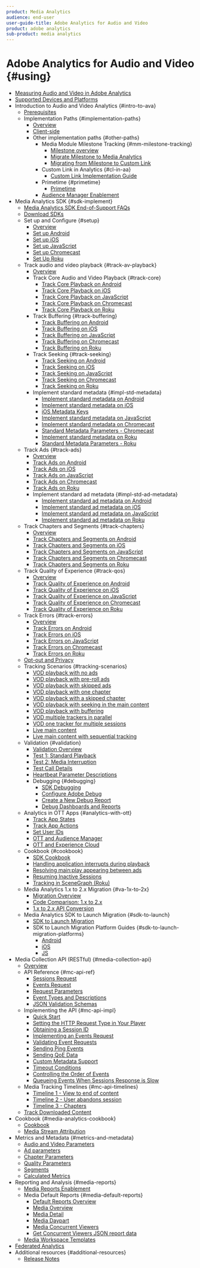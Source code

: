 ```yaml
---
product: Media Analytics
audience: end-user
user-guide-title: Adobe Analytics for Audio and Video
product: adobe analytics
sub-product: media analytics
---
```


# Adobe Analytics for Audio and Video {#using}

+ [Measuring Audio and Video in Adobe Analytics](media-overview.md)
+ [Supported Devices and Platforms](measurement-options/supported-devices.md)
+ Introduction to Audio and Video Analytics {#intro-to-ava}  
    + [Prerequisites](intro-to-ava/prereqs.md)
    + Implementation Paths {#implementation-paths}
        + [Overview](intro-to-ava/implementation-paths/implementation-paths.md)
        + [Client-side](intro-to-ava/implementation-paths/client-side-path.md)
        + Other implementation paths {#other-paths}
            + Media Module Milestone Tracking {#mm-milestone-tracking}
                + [Milestone overview](measurement-options/mm-milestone-tracking/milestone-overview.md)
                + [Migrate Milestone to Media Analytics](measurement-options/mm-milestone-tracking/migrate-ms-to-va.md)
                + [Migrating from Milestone to Custom Link](measurement-options/mm-milestone-tracking/migrate-ms-to-cl.md)
            + Custom Link in Analytics {#cl-in-aa}
                + [Custom Link Implementation Guide](measurement-options/cl-in-aa/cl-impl-guide.md)
            + Primetime {#primetime}
                + [Primetime](intro-to-ava/implementation-paths/primetime-path.md)
            + [Audience Manager Enablement](intro-to-ava/am-enablement.md)
+ Media Analytics SDK {#sdk-implement}
    + [Media Analytics SDK End-of-Support FAQs](sdk-implement/end-of-support-faqs.md)
    + [Download SDKs](sdk-implement/download-sdks.md)
    + Set up and Configure {#setup}
        + [Overview](sdk-implement/setup/setup-overview.md)
        + [Set up Android](sdk-implement/setup/set-up-android.md)
        + [Set up iOS](sdk-implement/setup/set-up-ios.md)
        + [Set up JavaScript](sdk-implement/setup/set-up-js.md)
        + [Set up Chromecast](sdk-implement/setup/set-up-chromecast.md)
        + [Set Up Roku](sdk-implement/setup/set-up-roku.md)
    + Track audio and video playback {#track-av-playback}
        + [Overview](sdk-implement/track-av-playback/track-core-overview.md)
        + Track Core Audio and Video Playback {#track-core}
            + [Track Core Playback on Android](sdk-implement/track-av-playback/track-core/track-core-android.md)
            + [Track Core Playback on iOS](sdk-implement/track-av-playback/track-core/track-core-ios.md)
            + [Track Core Playback on JavaScript](sdk-implement/track-av-playback/track-core/track-core-js.md)
            + [Track Core Playback on Chromecast](sdk-implement/track-av-playback/track-core/track-core-chromecast.md)
            + [Track Core Playback on Roku](sdk-implement/track-av-playback/track-core/track-core-roku.md)
        + Track Buffering {#track-buffering}
            + [Track Buffering on Android](sdk-implement/track-av-playback/track-buffering/track-buffering-android.md)
            + [Track Buffering on iOS](sdk-implement/track-av-playback/track-buffering/track-buffering-ios.md)
            + [Track Buffering on JavaScript](sdk-implement/track-av-playback/track-buffering/track-buffering-js.md)
            + [Track Buffering on Chromecast](sdk-implement/track-av-playback/track-buffering/track-buffering-chromecast.md)
            + [Track Buffering on Roku](sdk-implement/track-av-playback/track-buffering/track-buffering-roku.md)
        + Track Seeking {#track-seeking}
            + [Track Seeking on Android](sdk-implement/track-av-playback/track-seeking/track-seeking-android.md)
            + [Track Seeking on iOS](sdk-implement/track-av-playback/track-seeking/track-seeking-ios.md)
            + [Track Seeking on JavaScript](sdk-implement/track-av-playback/track-seeking/track-seeking-js.md)
            + [Track Seeking on Chromecast](sdk-implement/track-av-playback/track-seeking/track-seeking-chromecast.md)
            + [Track Seeking on Roku](sdk-implement/track-av-playback/track-seeking/track-seeking-roku.md)
        + Implement standard metadata {#impl-std-metadata}
            + [Implement standard metadata on Android](sdk-implement/track-av-playback/impl-std-metadata/impl-std-metadata-android.md)
            + [Implement standard metadata on iOS](sdk-implement/track-av-playback/impl-std-metadata/impl-std-metadata-ios.md)
            + [iOS Metadata Keys](sdk-implement/track-av-playback/impl-std-metadata/ios-metadata-keys.md)
            + [Implement standard metadata on JavaScript](sdk-implement/track-av-playback/impl-std-metadata/impl-std-metadata-js.md)
            + [Implement standard metadata on Chromecast](sdk-implement/track-av-playback/impl-std-metadata/impl-std-metadata-chromecast.md)
            + [Standard Metadata Parameters - Chromecast](sdk-implement/track-av-playback/impl-std-metadata/chromecast-metadata.md)
            + [Implement standard metadata on Roku](sdk-implement/track-av-playback/impl-std-metadata/impl-std-metadata-roku.md)
            + [Standard Metadata Parameters - Roku](sdk-implement/track-av-playback/impl-std-metadata/roku-metadata.md)
    + Track Ads {#track-ads}
        + [Overview](sdk-implement/track-ads/track-ads-overview.md)
        + [Track Ads on Android](sdk-implement/track-ads/track-ads-android.md)
        + [Track Ads on iOS](sdk-implement/track-ads/track-ads-ios.md)
        + [Track Ads on JavaScript](sdk-implement/track-ads/track-ads-js.md)
        + [Track Ads on Chromecast](sdk-implement/track-ads/track-ads-chromecast.md)
        + [Track Ads on Roku](sdk-implement/track-ads/track-ads-roku.md)
        + Implement standard ad metadata {#impl-std-ad-metadata}
            + [Implement standard ad metadata on Android](sdk-implement/track-ads/impl-std-ad-metadata/impl-std-ad-metadata-android.md)
            + [Implement standard ad metadata on iOS](sdk-implement/track-ads/impl-std-ad-metadata/impl-std-ad-metadata-ios.md)
            + [Implement standard ad metadata on JavaScript](sdk-implement/track-ads/impl-std-ad-metadata/impl-std-ad-metadata-js.md)
            + [Implement standard ad metadata on Roku](sdk-implement/track-ads/impl-std-ad-metadata/impl-std-ad-metadata-roku.md)
    + Track Chapters and Segments {#track-chapters}
        + [Overview](sdk-implement/track-chapters/track-chapters-overview.md)
        + [Track Chapters and Segments on Android](sdk-implement/track-chapters/track-chapters-android.md)
        + [Track Chapters and Segments on iOS](sdk-implement/track-chapters/track-chapters-ios.md)
        + [Track Chapters and Segments on JavaScript](sdk-implement/track-chapters/track-chapters-js.md)
        + [Track Chapters and Segments on Chromecast](sdk-implement/track-chapters/track-chapters-chromecast.md)
        + [Track Chapters and Segments on Roku](sdk-implement/track-chapters/track-chapters-roku.md)
    + Track Quality of Experience {#track-qos}
        + [Overview](sdk-implement/track-qos/track-qos-overview.md)
        + [Track Quality of Experience on Android](sdk-implement/track-qos/track-qos-android.md)
        + [Track Quality of Experience on iOS](sdk-implement/track-qos/track-qos-ios.md)
        + [Track Quality of Experience on JavaScript](sdk-implement/track-qos/track-qos-js.md)
        + [Track Quality of Experience on Chromecast](sdk-implement/track-qos/track-qos-chromecast.md)
        + [Track Quality of Experience on Roku](sdk-implement/track-qos/track-qos-roku.md)
    + Track Errors {#track-errors}
        + [Overview](sdk-implement/track-errors/track-errors-overview.md)
        + [Track Errors on Android](sdk-implement/track-errors/track-errors-android.md)
        + [Track Errors on iOS](sdk-implement/track-errors/track-errors-ios.md)
        + [Track Errors on JavaScript](sdk-implement/track-errors/track-errors-js.md)
        + [Track Errors on Chromecast](sdk-implement/track-errors/track-errors-chromecast.md)
        + [Track Errors on Roku](sdk-implement/track-errors/track-errors-roku.md)
    + [Opt-out and Privacy](sdk-implement/opt-out-privacy.md)
    + Tracking Scenarios {#tracking-scenarios}
        + [VOD playback with no ads](sdk-implement/tracking-scenarios/vod-no-intrs-details.md)
        + [VOD playback with pre-roll ads](sdk-implement/tracking-scenarios/vod-preroll-ads.md)
        + [VOD playback with skipped ads](sdk-implement/tracking-scenarios/vod-skipped-ads.md)
        + [VOD playback with one chapter](sdk-implement/tracking-scenarios/vod-one-chapter.md)
        + [VOD playback with a skipped chapter](sdk-implement/tracking-scenarios/vod-skipped-chapter.md)
        + [VOD playback with seeking in the main content](sdk-implement/tracking-scenarios/vod-seeking.md)
        + [VOD playback with buffering](sdk-implement/tracking-scenarios/vod-buffering.md)
        + [VOD multiple trackers in parallel](sdk-implement/tracking-scenarios/vod-multi-trackers.md)
        + [VOD one tracker for multiple sessions](sdk-implement/tracking-scenarios/vod-multi-track-one-session.md)
        + [Live main content](sdk-implement/tracking-scenarios/live-main-content.md)
        + [Live main content with sequential tracking](sdk-implement/tracking-scenarios/live-sequential.md)
    + Validation {#validation}
        + [Validation Overview](sdk-implement/validation/validation-overview.md)
        + [Test 1: Standard Playback](sdk-implement/validation/test1-standard-playback.md)
        + [Test 2: Media Interruption](sdk-implement/validation/test2-media-interrupt.md)
        + [Test Call Details](sdk-implement/validation/test-call-details.md)
        + [Heartbeat Parameter Descriptions](sdk-implement/validation/heartbeat-params.md)
        + Debugging {#debugging}
            + [SDK Debugging](sdk-implement/validation/debugging/sdk-debugging.md)
            + [Configure Adobe Debug](sdk-implement/validation/debugging/config-adobe-debug.md)
            + [Create a New Debug Report](sdk-implement/validation/debugging/create-new-debug-report.md)
            + [Debug Dashboards and Reports](sdk-implement/validation/debugging/debug-dash-repts.md)
    + Analytics in OTT Apps {#analytics-with-ott}
        + [Track App States](sdk-implement/analytics-with-ott/track-app-states.md)
        + [Track App Actions](sdk-implement/analytics-with-ott/track-app-actions.md)
        + [Set User IDs](sdk-implement/analytics-with-ott/set-user-ids.md)
        + [OTT and Audience Manager](sdk-implement/analytics-with-ott/ott-am.md)
        + [OTT and Experience Cloud](sdk-implement/analytics-with-ott/ott-experience-cloud.md)
    + Cookbook {#cookbook}
        + [SDK Cookbook](sdk-implement/cookbook/sdk-cookbook-overview.md)
        + [Handling application interrupts during playback](sdk-implement/cookbook/app-interrupts.md)
        + [Resolving main:play appearing between ads](sdk-implement/cookbook/fix-ad-play-ad.md)
        + [Resuming Inactive Sessions](sdk-implement/cookbook/resuming-inactive.md)
        + [Tracking in SceneGraph (Roku)](sdk-implement/cookbook/sdk-track-scenegraph.md)
    + Media Analytics 1.x to 2.x Migration {#va-1x-to-2x}
        + [Migration Overview](sdk-implement/va-1x-to-2x/mig-1x-2x-overview.md)
        + [Code Comparison: 1.x to 2.x](sdk-implement/va-1x-to-2x/code-comparison-1x-2x.md)
        + [1.x to 2.x API Conversion](sdk-implement/va-1x-to-2x/1x-2x-api-change.md)
    + Media Analytics SDK to Launch Migration {#sdk-to-launch}
        + [SDK to Launch Migration](sdk-implement/sdk-to-launch/sdk-to-launch-migration.md)
        + SDK to Launch Migration Platform Guides {#sdk-to-launch-migration-platforms}
            + [Android](sdk-implement/sdk-to-launch/sdk-to-launch-migration-platforms/sdk-to-launch-migration-android.md)
            + [iOS](sdk-implement/sdk-to-launch/sdk-to-launch-migration-platforms/sdk-to-launch-migration-ios.md)
            + [JS](sdk-implement/sdk-to-launch/sdk-to-launch-migration-platforms/sdk-to-launch-migration-js.md)
+ Media Collection API (RESTful) {#media-collection-api}
    + [Overview](media-collection-api/mc-api-overview.md)
    + API Reference {#mc-api-ref}
        + [Sessions Request](media-collection-api/mc-api-ref/mc-api-sessions-req.md)
        + [Events Request](media-collection-api/mc-api-ref/mc-api-events-req.md)
        + [Request Parameters](media-collection-api/mc-api-ref/mc-api-req-params.md)
        + [Event Types and Descriptions](media-collection-api/mc-api-ref/mc-api-event-types.md)
        + [JSON Validation Schemas](media-collection-api/mc-api-ref/mc-api-json-validation.md)
    + Implementing the API {#mc-api-impl}
        + [Quick Start](media-collection-api/mc-api-impl/mc-api-quick-start.md)
        + [Setting the HTTP Request Type in Your Player](media-collection-api/mc-api-impl/mc-api-set-http-req.md)
        + [Obtaining a Session ID](media-collection-api/mc-api-impl/mc-api-obtain-sid.md)
        + [Implementing an Events Request](media-collection-api/mc-api-impl/mc-api-impl-events-req.md)
        + [Validating Event Requests](media-collection-api/mc-api-impl/mc-api-validate-reqs.md)
        + [Sending Ping Events](media-collection-api/mc-api-impl/mc-api-sed-pings.md)
        + [Sending QoE Data](media-collection-api/mc-api-impl/mc-api-sending-qoe.md)
        + [Custom Metadata Support](media-collection-api/mc-api-impl/mc-api-custom-meta.md)
        + [Timeout Conditions](media-collection-api/mc-api-impl/mc-api-timeout.md)
        + [Controlling the Order of Events](media-collection-api/mc-api-impl/mc-api-ctrl-order.md)
        + [Queueing Events When Sessions Response is Slow](media-collection-api/mc-api-impl/mc-api-queuing.md)
    + Media Tracking Timelines {#mc-api-timelines}
        + [Timeline 1 - View to end of content](media-collection-api/mc-api-timelines/mc-api-timeline-1.md)
        + [Timeline 2 - User abandons session](media-collection-api/mc-api-timelines/mc-api-timeline-2.md)
        + [Timeline 3 - Chapters](media-collection-api/mc-api-timelines/mc-api-timeline-3.md)
    + [Track Downloaded Content](media-collection-api/track-downloaded-content.md)
+ Cookbook {#media-analytics-cookbook}
    + [Cookbook](media-analytics-cookbook/media-analytics-cookbook.md)
    + [Media Stream Attribution](media-analytics-cookbook/media-dimensions.md)
+ Metrics and Metadata {#metrics-and-metadata}
    + [Audio and Video Parameters](metrics-and-metadata/audio-video-parameters.md)
    + [Ad parameters](metrics-and-metadata/ad-parameters.md)
    + [Chapter Parameters](metrics-and-metadata/chapter-parameters.md)
    + [Quality Parameters](metrics-and-metadata/quality-parameters.md)
    + [Segments](metrics-and-metadata/segments.md)
    + [Calculated Metrics](metrics-and-metadata/calculated-metrics.md)
+ Reporting and Analysis {#media-reports}  
    + [Media Reports Enablement](media-reports/media-reports-enable.md)
    + Media Default Reports {#media-default-reports}  
        + [Default Reports Overview](media-reports/media-default-reports/default-reports-overview.md)
        + [Media Overview](media-reports/media-default-reports/media-reports-overview.md)  
        + [Media Detail](media-reports/media-default-reports/media-reports-detail.md)  
        + [Media Daypart](media-reports/media-default-reports/media-reports-daypart.md)  
        + [Media Concurrent Viewers](media-reports/media-default-reports/media-concurrent-viewers.md)
        + [Get Concurrent Viewers JSON report data](media-reports/media-default-reports/get-concurrent-json.md)
    + [Media Workspace Templates](media-reports/media-workspace-templates.md)
+ [Federated Analytics](federated-analytics.md)
+ Additional resources {#additional-resources}
    + [Release Notes](additional-resources/doc-updates.md)
